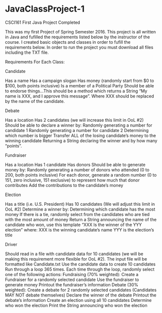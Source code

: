 # JavaClassProject-1
CSCI161 First Java Project Completed

This was my first Project of Spring Semester 2016. This project is all written in Java and fufilled the requirements listed below by the instructor of the course.
I created basic objects and classes in order to fufill the requirements below. In order to run the project you must download all files including the TXT file.


Requirements For Each Class:


Candidate

Has a name
Has a campaign slogan
Has money (randomly start from $0 to $100, both points inclusive)
Is a member of a Political Party
Should be able to endorse things…This should be a method which returns a String “My name is XXX, and I approve this message”.  Where XXX should be replaced by the name of the candidate.

Debate

Has a location
Has 2 candidates (we will increase this limit in OoL #2)
Should be able to declare a winner by:
Randomly generating a number for candidate 1
Randomly generating a number for candidate 2
Determining which number is bigger
Transfer ALL of the losing candidate’s money to the winning candidate
Returning a String declaring the winner and by how many “points”.

Fundraiser

Has a location
Has 1 candidate
Has donors
Should be able to generate money by:
Randomly generating a number of donors who attended (0 to 200, both points inclusive)
For each donor, generate a random number (0 to  151, zero inclusive, 151 exclusive) to represent how much that donor contributes
Add the contributions to the candidate’s money

Election

Has a title (i.e. U.S. President)
Has 10 candidates (We will adjust this limit in OoL #2)
Determine a winner by:
Determining which candidate has the most money
If there is a tie, randomly select from the candidates who are tied with the most amount of money
Return a String announcing the name of the candidate who won, use this template “XXX Is the winner of the YYY election” where:
XXX is the winning candidate’s name
YYY is the election’s title

Driver

Should read in a file with candidate data for 10 candidates (we will be making this requirement more flexible for OoL #2).  The input file will be formatted like Candidate.txt
Use the candidate data to create 10 candidates
Run through a loop 365 times.  Each time through the loop, randomly select one of the following actions:
Fundraising (70% weighted):
Create a Fundraiser for a randomly selected candidate
Use the fundraiser to generate money
Printout the fundraiser’s information
Debate (30% weighted):
Create a debate for 2 randomly selected candidates (Candidates MAY NOT debate themselves)
Declare the winner of the debate
Printout the debate’s information
Create an election using all 10 candidates
Determine who won the election
Print the String announcing who won the election

